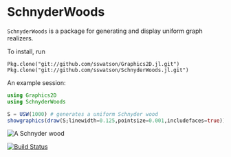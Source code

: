 # SchnyderWoods

`SchnyderWoods` is a package for generating and display uniform 
graph realizers. 

To install, run 

`Pkg.clone("git://github.com/sswatson/Graphics2D.jl.git")`
`Pkg.clone("git://github.com/sswatson/SchnyderWoods.jl.git")`

An example session: 

```julia
using Graphics2D
using SchnyderWoods

S = USW(1000) # generates a uniform Schnyder wood
showgraphics(draw(S;linewidth=0.125,pointsize=0.001,includefaces=true))
```

![A Schnyder wood](https://github.com/sswatson/SchnyderWoods.jl/blob/master/images/sw.png)

[![Build Status](https://travis-ci.org/sswatson/SchnyderWoods.jl.svg?branch=master)](https://travis-ci.org/sswatson/SchnyderWoods.jl)
